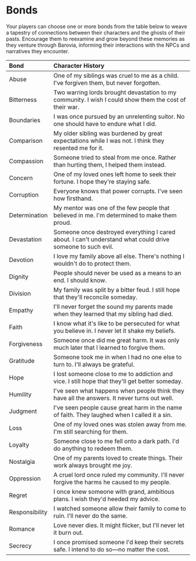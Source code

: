 # Bonds
Your players can choose one or more bonds from the table below to weave a tapestry of connections between their characters and the ghosts of their pasts. Encourage them to reexamine and grow beyond these memories as they venture through Barovia, informing their interactions with the NPCs and narratives they encounter.

Bond <div style="width:90px;"></div> | Character History
:----- | :-----
Abuse | One of my siblings was cruel to me as a child. I've forgiven them, but never forgotten.
Bitterness | Two warring lords brought devastation to my community. I wish I could show them the cost of their war.
Boundaries | I was once pursued by an unrelenting suitor. No one should have to endure what I did.
Comparison | My older sibling was burdened by great expectations while I was not. I think they resented me for it.
Compassion | Someone tried to steal from me once. Rather than hurting them, I helped them instead.
Concern | One of my loved ones left home to seek their fortune. I hope they're staying safe.
Corruption | Everyone knows that power corrupts. I've seen how firsthand.
Determination | My mentor was one of the few people that believed in me. I'm determined to make them proud.
Devastation | Someone once destroyed everything I cared about. I can't understand what could drive someone to such evil.
Devotion | I love my family above all else. There's nothing I wouldn't do to protect them.
Dignity | People should never be used as a means to an end. I should know.
Division | My family was split by a bitter feud. I still hope that they'll reconcile someday.
Empathy | I'll never forget the sound my parents made when they learned that my sibling had died.
Faith | I know what it's like to be persecuted for what you believe in. I never let it shake my beliefs.
Forgiveness | Someone once did me great harm. It was only much later that I learned to forgive them.
Gratitude | Someone took me in when I had no one else to turn to. I'll always be grateful.
Hope | I lost someone close to me to addiction and vice. I still hope that they'll get better someday.
Humility | I've seen what happens when people think they have all the answers. It never turns out well.
Judgment | I've seen people cause great harm in the name of faith. They laughed when I called it a sin.
Loss | One of my loved ones was stolen away from me. I'm still searching for them.
Loyalty | Someone close to me fell onto a dark path. I'd do anything to redeem them.
Nostalgia | One of my parents loved to create things. Their work always brought me joy.
Oppression | A cruel lord once ruled my community. I'll never forgive the harms he caused to my people.
Regret | I once knew someone with grand, ambitious plans. I wish they'd heeded my advice.
Responsibility | I watched someone allow their family to come to ruin. I'll never do the same.
Romance | Love never dies. It might flicker, but I'll never let it burn out.
Secrecy | I once promised someone I'd keep their secrets safe. I intend to do so—no matter the cost.

